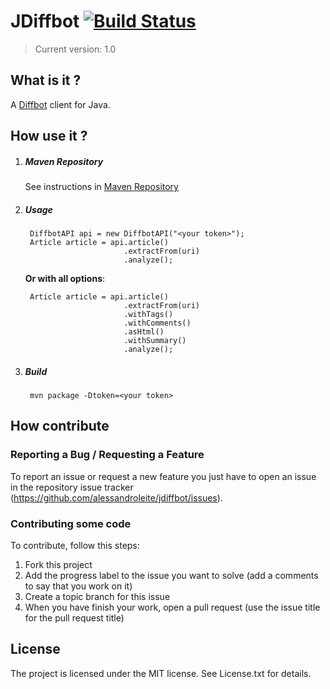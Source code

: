 JDiffbot [![Build Status](https://secure.travis-ci.org/alessandroleite/jdiffbot.png)](http://travis-ci.org/alessandroleite/jdiffbot) 
===================
>Current version: 1.0

What is it ?
------------

A [Diffbot](http://www.diffbot.com/) client for Java.


How use it ?
------------

1. ##### Maven Repository

	See instructions in [Maven Repository](https://github.com/alessandroleite/maven-repository)

2. ##### Usage

		DiffbotAPI api = new DiffbotAPI("<your token>");
		Article article = api.article()
                             .extractFrom(uri)
                             .analyze();
				 
	__Or with all options__:
	
		Article article = api.article()
                             .extractFrom(uri)	
                             .withTags()
                             .withComments()
                             .asHtml()
                             .withSummary()
                             .analyze();	  
3. ##### Build
		mvn package -Dtoken=<your token>                                                    
                       	 

How contribute
--------------

### Reporting a Bug / Requesting a Feature

To report an issue or request a new feature you just have to open an issue in the repository issue tracker (<https://github.com/alessandroleite/jdiffbot/issues>).

### Contributing some code

To contribute, follow this steps:

 1. Fork this project
 2. Add the progress label to the issue you want to solve (add a comments to say that you work on it)
 3. Create a topic branch for this issue
 4. When you have finish your work, open a pull request (use the issue title for the pull request title)

## License 

The project is licensed under the MIT license. 
See License.txt for details.
